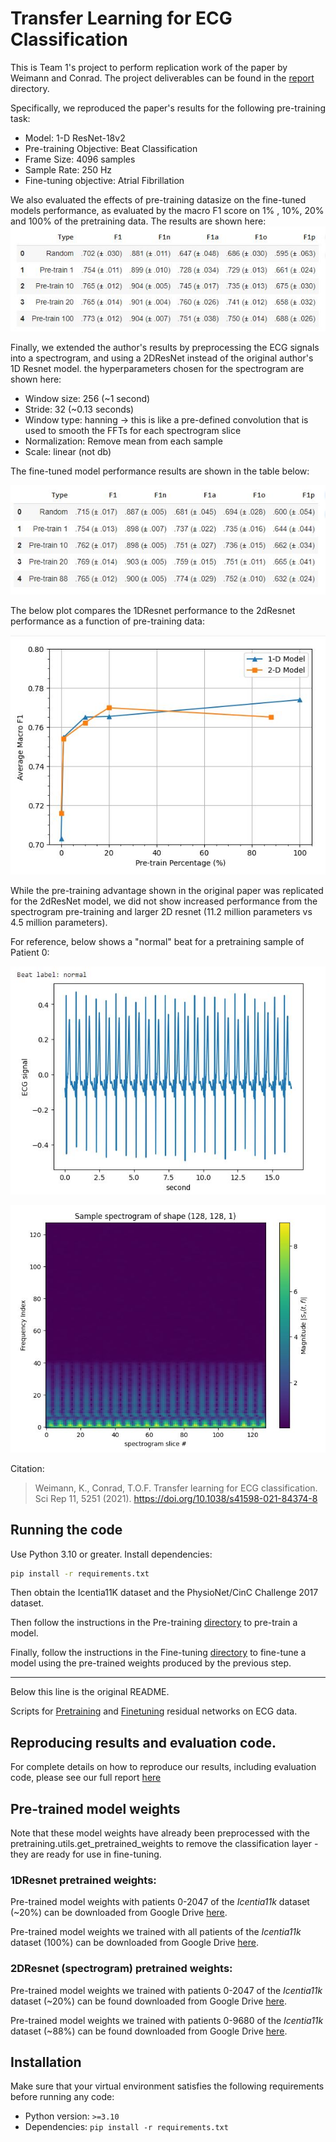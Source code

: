# Transfer Learning for ECG Classification
This is Team 1's project to perform replication work of the paper by Weimann and Conrad. The project deliverables can be found in the [report](report) directory.

Specifically, we reproduced the paper's results for the following pre-training task:
- Model: 1-D ResNet-18v2
- Pre-training Objective: Beat Classification
- Frame Size: 4096 samples
- Sample Rate: 250 Hz
- Fine-tuning objective: Atrial Fibrillation

We also evaluated the effects of pre-training datasize on the fine-tuned models performance, as evaluated by the macro F1 score on 1% , 10%, 20% and 100% of the pretraining data. The results are shown here:
![Resnet1d F1 scores](report/images/1dResNetF1Scores.JPG)


Finally, we extended the author's results by preprocessing the ECG signals into a spectrogram, and using a 2DResNet instead of the original author's 1D Resnet model. the hyperparameters chosen for the spectrogram are shown here:
- Window size: 256 (~1 second)
- Stride: 32 (~0.13 seconds)
- Window type: hanning -> this is like a pre-defined convolution that is used to smooth the FFTs for each spectrogram slice
- Normalization: Remove mean from each sample
- Scale: linear (not db)

The fine-tuned model performance results are shown in the table below:

![Resnet2d F1 Scores](report/images/2dResNetF1Scores.JPG)


The below plot compares the 1DResnet performance to the 2dResnet performance as a function of pre-training data:

![Comparing 1d and 2d Results vs pretraining size](report/images/F1vsPretrainingSizeComparison.JPG)

While the pre-training advantage shown in the original paper was replicated for the 2dResNet model, we did not show increased performance from the spectrogram pre-training and larger 2D resnet (11.2 million parameters vs 4.5 million parameters).


For reference, below shows a "normal" beat for a pretraining sample of Patient 0:

![time domain](report/images/timedomain_normal_pretrain_sample.JPG)


![spectrogram](report/images/spectrogram_normal_pretrain_sample.JPG)




Citation:

> Weimann, K., Conrad, T.O.F. Transfer learning for ECG classification. Sci Rep 11, 5251 (2021). https://doi.org/10.1038/s41598-021-84374-8

## Running the code

Use Python 3.10 or greater. Install dependencies:

```bash
pip install -r requirements.txt
```

Then obtain the Icentia11K dataset and the PhysioNet/CinC Challenge 2017 dataset.

Then follow the instructions in the Pre-training [directory](pretraining) to pre-train a model.

Finally, follow the instructions in the Fine-tuning [directory](finetuning) to fine-tune a model using the pre-trained weights produced by the previous step.

---

Below this line is the original README.

Scripts for [Pretraining](pretraining) and [Finetuning](finetuning) residual networks on ECG data.

## Reproducing results and evaluation code. 
For complete details on how to reproduce our results, including evaluation code, please see our full report [here](report/DL4H_Team_1.ipynb)

## Pre-trained model weights
Note that these model weights have already been preprocessed with the pretraining.utils.get_pretrained_weights to remove the classification layer - they are ready for use in fine-tuning. 

### 1DResnet pretrained weights:
Pre-trained model weights with patients 0-2047 of the _Icentia11k_ dataset (~20%) can be downloaded from Google Drive [here](https://drive.google.com/file/d/1-9hQzriOv6y6DUu_ND23lwqGo6zv78yv/view?usp=sharing).

Pre-trained model weights we trained with all patients of the _Icentia11k_ dataset (100%) can be downloaded from Google Drive [here](https://drive.google.com/file/d/1-I6J8AEJaWiNI88LGQ5tjLOVMd-qbxdu/view?usp=sharing).

### 2DResnet (spectrogram) pretrained weights:
Pre-trained model weights we trained with patients 0-2047 of the _Icentia11k_ dataset (~20%) can be found downloaded from Google Drive [here](https://drive.google.com/file/d/1-2rY0cxoLG1xK-L7RNKNwX0fDDtpT5oo/view?usp=sharing).


Pre-trained model weights we trained with patients 0-9680 of the _Icentia11k_ dataset (~88%) can be found downloaded from Google Drive [here](https://drive.google.com/file/d/13Lv9ZLW2s9-ABLBIMRiK6NULWoQJ6_7j/view?usp=drive_link).


## Installation

Make sure that your virtual environment satisfies the following requirements before running any code:

* Python version: `>=3.10`
* Dependencies: `pip install -r requirements.txt`
